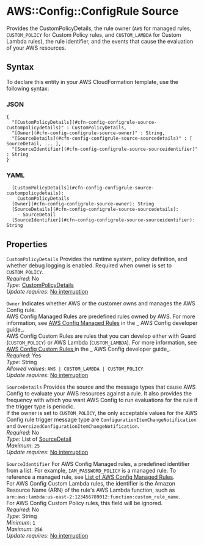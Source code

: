 # AWS::Config::ConfigRule Source<a name="aws-properties-config-configrule-source"></a>

Provides the CustomPolicyDetails, the rule owner \(`AWS` for managed rules, `CUSTOM_POLICY` for Custom Policy rules, and `CUSTOM_LAMBDA` for Custom Lambda rules\), the rule identifier, and the events that cause the evaluation of your AWS resources\.

## Syntax<a name="aws-properties-config-configrule-source-syntax"></a>

To declare this entity in your AWS CloudFormation template, use the following syntax:

### JSON<a name="aws-properties-config-configrule-source-syntax.json"></a>

```
{
  "[CustomPolicyDetails](#cfn-config-configrule-source-custompolicydetails)" : CustomPolicyDetails,
  "[Owner](#cfn-config-configrule-source-owner)" : String,
  "[SourceDetails](#cfn-config-configrule-source-sourcedetails)" : [ SourceDetail, ... ],
  "[SourceIdentifier](#cfn-config-configrule-source-sourceidentifier)" : String
}
```

### YAML<a name="aws-properties-config-configrule-source-syntax.yaml"></a>

```
  [CustomPolicyDetails](#cfn-config-configrule-source-custompolicydetails):
    CustomPolicyDetails
  [Owner](#cfn-config-configrule-source-owner): String
  [SourceDetails](#cfn-config-configrule-source-sourcedetails):
    - SourceDetail
  [SourceIdentifier](#cfn-config-configrule-source-sourceidentifier): String
```

## Properties<a name="aws-properties-config-configrule-source-properties"></a>

`CustomPolicyDetails` <a name="cfn-config-configrule-source-custompolicydetails"></a>
Provides the runtime system, policy definition, and whether debug logging is enabled\. Required when owner is set to `CUSTOM_POLICY`\.  
_Required_: No  
_Type_: [CustomPolicyDetails](aws-properties-config-configrule-custompolicydetails.md)  
_Update requires_: [No interruption](https://docs.aws.amazon.com/AWSCloudFormation/latest/UserGuide/using-cfn-updating-stacks-update-behaviors.html#update-no-interrupt)

`Owner` <a name="cfn-config-configrule-source-owner"></a>
Indicates whether AWS or the customer owns and manages the AWS Config rule\.  
 AWS Config Managed Rules are predefined rules owned by AWS\. For more information, see [AWS Config Managed Rules](https://docs.aws.amazon.com/config/latest/developerguide/evaluate-config_use-managed-rules.html) in the _ AWS Config developer guide_\.  
 AWS Config Custom Rules are rules that you can develop either with Guard \(`CUSTOM_POLICY`\) or AWS Lambda \(`CUSTOM_LAMBDA`\)\. For more information, see [AWS Config Custom Rules ](https://docs.aws.amazon.com/config/latest/developerguide/evaluate-config_develop-rules.html) in the _ AWS Config developer guide_\.  
_Required_: Yes  
_Type_: String  
_Allowed values_: `AWS | CUSTOM_LAMBDA | CUSTOM_POLICY`  
_Update requires_: [No interruption](https://docs.aws.amazon.com/AWSCloudFormation/latest/UserGuide/using-cfn-updating-stacks-update-behaviors.html#update-no-interrupt)

`SourceDetails` <a name="cfn-config-configrule-source-sourcedetails"></a>
Provides the source and the message types that cause AWS Config to evaluate your AWS resources against a rule\. It also provides the frequency with which you want AWS Config to run evaluations for the rule if the trigger type is periodic\.  
If the owner is set to `CUSTOM_POLICY`, the only acceptable values for the AWS Config rule trigger message type are `ConfigurationItemChangeNotification` and `OversizedConfigurationItemChangeNotification`\.  
_Required_: No  
_Type_: List of [SourceDetail](aws-properties-config-configrule-source-sourcedetails.md)  
_Maximum_: `25`  
_Update requires_: [No interruption](https://docs.aws.amazon.com/AWSCloudFormation/latest/UserGuide/using-cfn-updating-stacks-update-behaviors.html#update-no-interrupt)

`SourceIdentifier` <a name="cfn-config-configrule-source-sourceidentifier"></a>
For AWS Config Managed rules, a predefined identifier from a list\. For example, `IAM_PASSWORD_POLICY` is a managed rule\. To reference a managed rule, see [List of AWS Config Managed Rules](https://docs.aws.amazon.com/config/latest/developerguide/managed-rules-by-aws-config.html)\.  
For AWS Config Custom Lambda rules, the identifier is the Amazon Resource Name \(ARN\) of the rule's AWS Lambda function, such as `arn:aws:lambda:us-east-2:123456789012:function:custom_rule_name`\.  
For AWS Config Custom Policy rules, this field will be ignored\.  
_Required_: No  
_Type_: String  
_Minimum_: `1`  
_Maximum_: `256`  
_Update requires_: [No interruption](https://docs.aws.amazon.com/AWSCloudFormation/latest/UserGuide/using-cfn-updating-stacks-update-behaviors.html#update-no-interrupt)

